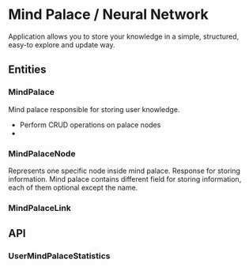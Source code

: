 # Mind Palace / Neural Network
Application allows you to store your knowledge in a simple, structured, easy-to explore and 
update way. 

## Entities
### MindPalace
Mind palace responsible for storing user knowledge.
- Perform CRUD operations on palace nodes
- 

### MindPalaceNode
Represents one specific node inside mind palace. Response for storing information. 
Mind palace contains different field for storing information, each of them optional except the name.

### MindPalaceLink


## API


### UserMindPalaceStatistics
